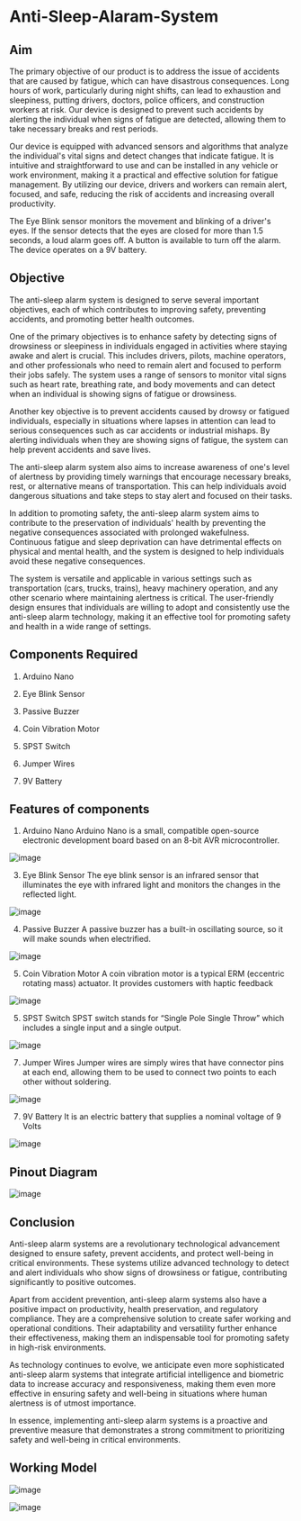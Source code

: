# Anti-Sleep-Alaram-System

## Aim
The primary objective of our product is to address the issue of accidents that are caused by fatigue, which can have disastrous consequences. Long hours of work, particularly during night shifts, can lead to exhaustion and sleepiness, putting drivers, doctors, police officers, and construction workers at risk. Our device is designed to prevent such accidents by alerting the individual when signs of fatigue are detected, allowing them to take necessary breaks and rest periods.

Our device is equipped with advanced sensors and algorithms that analyze the individual's vital signs and detect changes that indicate fatigue. It is intuitive and straightforward to use and can be installed in any vehicle or work environment, making it a practical and effective solution for fatigue management. By utilizing our device, drivers and workers can remain alert, focused, and safe, reducing the risk of accidents and increasing overall productivity.

The Eye Blink sensor monitors the movement and blinking of a driver's eyes. If the sensor detects that the eyes are closed for more than 1.5 seconds, a loud alarm goes off. A button is available to turn off the alarm. The device operates on a 9V battery.

## Objective

The anti-sleep alarm system is designed to serve several important objectives, each of which contributes to improving safety, preventing accidents, and promoting better health outcomes. 

One of the primary objectives is to enhance safety by detecting signs of drowsiness or sleepiness in individuals engaged in activities where staying awake and alert is crucial. This includes drivers, pilots, machine operators, and other professionals who need to remain alert and focused to perform their jobs safely. The system uses a range of sensors to monitor vital signs such as heart rate, breathing rate, and body movements and can detect when an individual is showing signs of fatigue or drowsiness. 

Another key objective is to prevent accidents caused by drowsy or fatigued individuals, especially in situations where lapses in attention can lead to serious consequences such as car accidents or industrial mishaps. By alerting individuals when they are showing signs of fatigue, the system can help prevent accidents and save lives.

The anti-sleep alarm system also aims to increase awareness of one's level of alertness by providing timely warnings that encourage necessary breaks, rest, or alternative means of transportation. This can help individuals avoid dangerous situations and take steps to stay alert and focused on their tasks.

In addition to promoting safety, the anti-sleep alarm system aims to contribute to the preservation of individuals' health by preventing the negative consequences associated with prolonged wakefulness. Continuous fatigue and sleep deprivation can have detrimental effects on physical and mental health, and the system is designed to help individuals avoid these negative consequences.

The system is versatile and applicable in various settings such as transportation (cars, trucks, trains), heavy machinery operation, and any other scenario where maintaining alertness is critical. The user-friendly design ensures that individuals are willing to adopt and consistently use the anti-sleep alarm technology, making it an effective tool for promoting safety and health in a wide range of settings.


## Components Required
 
1. Arduino Nano 
 
2. Eye Blink Sensor
 
3. Passive Buzzer
 
4. Coin Vibration Motor 
 
5. SPST Switch
 
6. Jumper Wires
 
7. 9V Battery

 
## Features of components
 
1. Arduino Nano
Arduino Nano is a small, compatible open-source electronic development board based on an 8-bit AVR microcontroller.

![image](https://github.com/Kshitijkumar15/Anti-Sleep-Alaram-System/assets/66892634/72eb8264-760d-4d1d-9ff2-dd37786a9e0f)

3. Eye Blink Sensor
The eye blink sensor is an infrared sensor that illuminates the eye with infrared light and monitors the changes in the reflected light.

 ![image](https://github.com/Kshitijkumar15/Anti-Sleep-Alaram-System/assets/66892634/85d08dbe-a9ef-4554-b8e1-172aaabc6974)

4. Passive Buzzer
A passive buzzer has a built-in oscillating source, so it will make sounds when electrified.

![image](https://github.com/Kshitijkumar15/Anti-Sleep-Alaram-System/assets/66892634/97d4ae80-d6b5-494b-a92a-cda60d0f7bf6)

5. Coin Vibration Motor
A coin vibration motor is a typical ERM (eccentric rotating mass) actuator. It provides customers with haptic feedback

![image](https://github.com/Kshitijkumar15/Anti-Sleep-Alaram-System/assets/66892634/f540eebf-f711-4e77-804f-69c723528a21)

5. SPST Switch
SPST switch stands for “Single Pole Single Throw” which includes a single input and a single output.

![image](https://github.com/Kshitijkumar15/Anti-Sleep-Alaram-System/assets/66892634/5171ee5a-db55-49e4-9c30-28cf59c39199)

7. Jumper Wires
Jumper wires are simply wires that have connector pins at each end, allowing them to be used to connect two points to each other without soldering.
 
![image](https://github.com/Kshitijkumar15/Anti-Sleep-Alaram-System/assets/66892634/49e516bb-d7a2-4f61-8026-33b7440853eb)

7. 9V Battery
It is an electric battery that supplies a nominal voltage of 9 Volts
 
![image](https://github.com/Kshitijkumar15/Anti-Sleep-Alaram-System/assets/66892634/e424f797-d93f-4509-8959-9de5e749d00e)

 
## Pinout Diagram
 
![image](https://github.com/Kshitijkumar15/Anti-Sleep-Alaram-System/assets/66892634/1cc06cf9-43c7-4cab-b65d-14a25c8b929e)

 
## Conclusion

Anti-sleep alarm systems are a revolutionary technological advancement designed to ensure safety, prevent accidents, and protect well-being in critical environments. These systems utilize advanced technology to detect and alert individuals who show signs of drowsiness or fatigue, contributing significantly to positive outcomes.

Apart from accident prevention, anti-sleep alarm systems also have a positive impact on productivity, health preservation, and regulatory compliance. They are a comprehensive solution to create safer working and operational conditions. Their adaptability and versatility further enhance their effectiveness, making them an indispensable tool for promoting safety in high-risk environments.

As technology continues to evolve, we anticipate even more sophisticated anti-sleep alarm systems that integrate artificial intelligence and biometric data to increase accuracy and responsiveness, making them even more effective in ensuring safety and well-being in situations where human alertness is of utmost importance.

In essence, implementing anti-sleep alarm systems is a proactive and preventive measure that demonstrates a strong commitment to prioritizing safety and well-being in critical environments.

## Working Model
![image](https://github.com/Kshitijkumar15/Anti-Sleep-Alaram-System/assets/66892634/3f92be64-f202-4079-8c92-a2dd26df9dcb)

![image](https://github.com/Kshitijkumar15/Anti-Sleep-Alaram-System/assets/66892634/e5433445-56db-458a-be25-69e4d19d134f)





